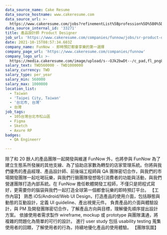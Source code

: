 ```yaml
---
data_source_name: Cake Resume
data_source_hostname: www.cakeresume.com
data_source_url: >-
  https://www.cakeresume.com/jobs?refinementList%5Bprofession%5D%5B0%5D=engineering_qa-engineer&refinementList%5Bsalary_currency%5D=TWD&range%5Bsalary_range%5D%5Bmin%5D=800096
data_source_internal_id: '33271'
title: 產品設計師 Product Designer
job_url: 'https://www.cakeresume.com/companies/funnow/jobs/sr-product-designer-c5e6b3'
date: 2021-10-15T08:57:34.603Z
company_name: FunNow - 即時預訂都會享樂的第一選擇
company_page_url: 'https://www.cakeresume.com/companies/funnow'
company_logo_url: >-
  https://media.cakeresume.com/image/upload/s--OJk2bwDt--/c_pad,fl_png8,h_200,w_200/v1588573843/tyim2xqi5znoptmhgw0c.png
salary_text: TWD560000 - TWD1000000
salary_currency: TWD
salary_type: per_year
salary_min: 560000
salary_max: 1000000
location_list:
  - Taiwan
  - 'Taipei City, Taiwan'
  - '台北市, 台灣'
  - 台灣
job_tags:
  - 105台灣台北市松山區
  - Figma
  - Sketch
  - Axure RP
badges:
  - QA Engineerr

---
```


除了和 20 餘人的產品團隊一起開發與維運 FunNow 外，也將參與 FunNow 為了建立生態系所發展的其他支線、為了協助店家數為轉型的店家管理系統。你將與我們優秀的產品經理、產品設計師、前後端工程師與 QA 團隊密切合作，與我們的市場開發團隊一起吃喝玩樂，與我們行銷團隊發想吸引消費者的功能與活動，與我們營運團隊打造內部系統。在 FunNow 擔任軟體開發工程師，不僅只是把程式寫好，更需要你的腦袋與我們一起打造全球第一個都會玩樂的即時預訂平台。 【工作內容】 熟悉 iOS/Android/Web UI Design，打造產品的使用介面，包括靜態與動態的互動設計，定義 UI guideline、產出視覺元件。 負責產品的介面與體驗設計，與 PM 及開發團隊密切合作，了解產品方向與目標，理解優先順序提出設計方案。 依據使用者需求製作 wireframe, mockup 或 prototype 與團隊溝通，將複雜的問題化為簡單的可行的設計。 進行 user study 包括 usability testing 蒐集使用者的回饋，了解使用者的行為，持續地優化產品的使用體驗。 【團隊氛圍】 